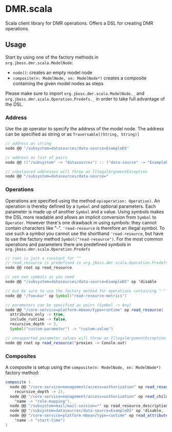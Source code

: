 # DMR.scala

Scala client library for DMR operations. Offers a DSL for creating DMR operations.

## Usage

Start by using one of the factory methods in `org.jboss.dmr.scala.ModelNode`:

- `node()`: creates an empty model node
- `composite(n: ModelNode, xn: ModelNode*)` creates a composite containing the given model nodes as steps

Please make sure to import `org.jboss.dmr.scala.ModelNode._` and `org.jboss.dmr.scala.Operation.Predefs._` in order
to take full advantage of the DSL.

### Address

Use the `@@` operator to specify the address of the model node. The address can be specified as string or as
`Traversable[(String, String)]`

```scala
// address as string
node @@ "/subsystem=datasources/data-source=ExampleDS"

// address as list of pairs
node @@ (("/subsystem" -> "datasources") :: ("data-source" -> "ExampleDS") :: Nil)

// unbalanced addresses will throw an IllegalArgumentException
node @@ "/subsystem=datasources/data-source="
```

### Operations

Operations are specified using the method `op(operation: Operation)`. An operation is thereby defined by a
`Symbol` and optional parameters. Each parameter is made up of another `Symbol` and a value. Using symbols
makes the DSL more readable and allows an implicit conversion from `Symbol` to `Operator`. However there's one
drawback in using symbols: they cannot contain characters like "-". `'read-resource` is therefore an illegal symbol.
To use such a symbol you cannot use the shorthand `'read-resource`, but have to use the factory method
`Symbol("read-resource")`. For the most common operations and parameters there are predefined symbols in
`org.jboss.dmr.scala.Operation.Predefs`

```scala
// root is just a constant for ""
// read_resource is predefined in org.jboss.dmr.scala.Operation.Predefs
node @@ root op read_resource

// use own symbols as you need
node @@ "/subsystem=datasources/data-source=ExampleDS" op 'disable

// but be sure to use the factory method for operations containing "-"
node @@ "/foo=bar" op Symbol("read-resource-metrics")

// parameters can be specified as pairs (Symbol -> Any)
node @@ "/core-service=platform-mbean/type=runtime" op read_resource(
  attributes_only -> true,
  include_runtime -> false,
  recursive_depth -> 3,
  Symbol("custom-parameter") -> "custom-value")

// unsupported parameter values will throw an IllegalArgumentException
node @@ root op read_resource('proxies -> Conole.out)
```

### Composites

A composite is setup using the `composite(n: ModelNode, xn: ModelNode*)` factory method:

```scala
composite (
  node @@ "/core-service=management/access=authorization" op read_resource(
    recursive_depth -> 2),
  node @@ "/core-service=management/access=authorization" op read_children_names(
    'name -> "role-mapping"),
  node @@ "/subsystem=mail/mail-session=*" op read_resource_description,
  node @@ "/subsystem=datasources/data-source=ExampleDS" op 'disable,
  node @@ "/core-service=platform-mbean/type=runtime" op read_attribute(
    'name -> "start-time")
)
```
